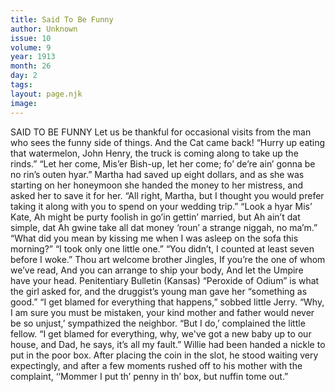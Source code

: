 ```yaml
---
title: Said To Be Funny
author: Unknown
issue: 10
volume: 9
year: 1913
month: 26
day: 2
tags:
layout: page.njk
image:
---
```

SAID TO BE FUNNY    Let us be thankful for occasional visits from the man who sees the funny side of things.    And the Cat came back!       “Hurry up eating that watermelon, John Henry, the truck is coming along to take up the rinds.”   “Let her come, Mis’er Bish-up, let her come; fo’ de’re ain’ gonna be no rin’s outen hyar.”      Martha had saved up eight dollars, and as she was starting on her honeymoon she handed the money to her mistress, and asked her to save it for her.    “All right, Martha, but I thought you would prefer taking it along with you to spend on your wedding trip.”    “Look a hyar Mis’ Kate, Ah might be purty foolish in go’in gettin’ married, but Ah ain’t dat simple, dat Ah gwine take all dat money ‘roun’ a strange niggah, no ma’m.”       “What did you mean by kissing me when I was asleep on the sofa this morning?”    “I took only one little one.”    “You didn’t, I counted at least seven before I woke.”       Thou art welcome brother Jingles,    If you’re the one of whom we’ve read,    And you can arrange to ship your body,    And let the Umpire have your head.    Penitentiary Bulletin (Kansas)       “Peroxide of Odium” is what the girl asked for, and the druggist’s young man gave her “something as good.”       “I get blamed for everything that happens,” sobbed little Jerry.    “Why, I am sure you must be mistaken, your kind mother and father would never be so unjust,’ sympathized the neighbor.    “But I do,’ complained the little fellow. “I get blamed for everything, why, we've got a new baby up to our house, and Dad, he says, it’s all my fault.”       Willie had been handed a nickle to put in the poor box. After placing the coin in the slot, he stood waiting very expectingly, and after a few moments rushed off to his mother with the complaint, ‘‘Mommer I put th’ penny in th’ box, but nuffin tome out.” 


